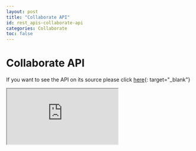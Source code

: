 ```yaml
---
layout: post
title: "Collaborate API"
id: rest_apis-collaborate-api
categories: Collaborate
toc: false
---
```


# Collaborate API

If you want to see the API on its source please click [here](https://ultra-us-prod-csa.bbcollab.cloud/swagger/){: target="\_blank"}

<iframe class="swagger" src="https://ultra-us-prod-csa.bbcollab.cloud/swagger/" title="Blackboard Collaborate API">
</iframe>
